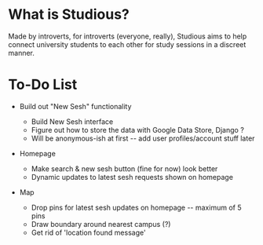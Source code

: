 # What is Studious?
Made by introverts, for introverts (everyone, really), Studious aims to help connect university students to each other for study sessions in a discreet manner.

# To-Do List

* Build out "New Sesh" functionality
   * Build New Sesh interface
   * Figure out how to store the data with Google Data Store, Django ?
   * Will be anonymous-ish at first -- add user profiles/account stuff later

* Homepage
    * Make search & new sesh button (fine for now) look better
    * Dynamic updates to latest sesh requests shown on homepage

* Map
    * Drop pins for latest sesh updates on homepage -- maximum of 5 pins
    * Draw boundary around nearest campus (?)
    * Get rid of 'location found message'



